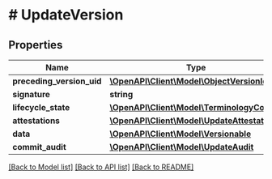 # # UpdateVersion

## Properties

Name | Type | Description | Notes
------------ | ------------- | ------------- | -------------
**preceding_version_uid** | [**\OpenAPI\Client\Model\ObjectVersionId**](ObjectVersionId.md) |  | [optional]
**signature** | **string** |  | [optional]
**lifecycle_state** | [**\OpenAPI\Client\Model\TerminologyCode**](TerminologyCode.md) |  |
**attestations** | [**\OpenAPI\Client\Model\UpdateAttestation[]**](UpdateAttestation.md) |  | [optional]
**data** | [**\OpenAPI\Client\Model\Versionable**](Versionable.md) |  |
**commit_audit** | [**\OpenAPI\Client\Model\UpdateAudit**](UpdateAudit.md) |  |

[[Back to Model list]](../../README.md#models) [[Back to API list]](../../README.md#endpoints) [[Back to README]](../../README.md)
